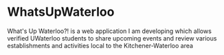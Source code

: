 # WhatsUpWaterloo
What's Up Waterloo?! is a web application I am developing which allows verified UWaterloo students to share upcoming events and review various establishments and activities local to the Kitchener-Waterloo area
